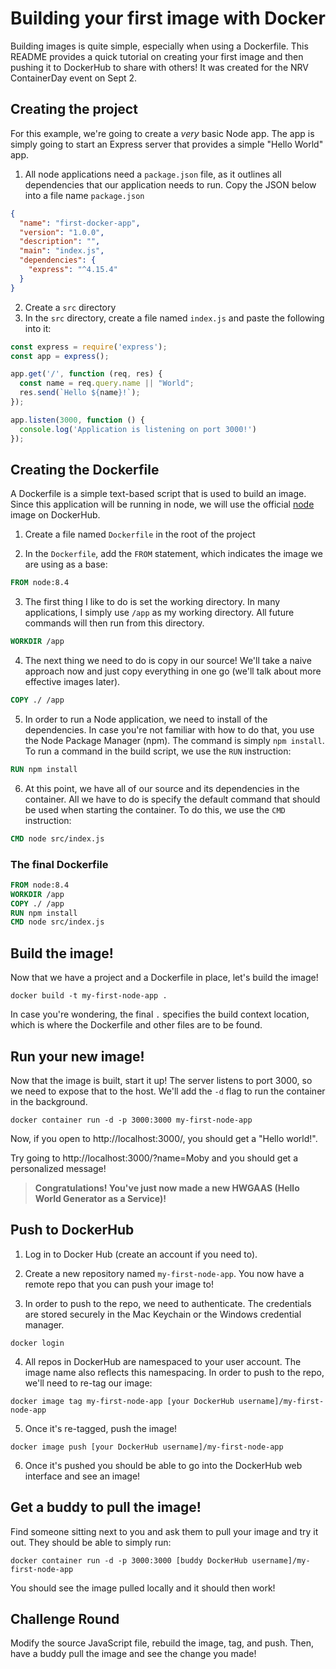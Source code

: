 
# Building your first image with Docker

Building images is quite simple, especially when using a Dockerfile. This README provides a quick tutorial on creating your first image and then pushing it to DockerHub to share with others!  It was created for the NRV ContainerDay event on Sept 2.

## Creating the project

For this example, we're going to create a _very_ basic Node app. The app is simply going to start an Express server that provides a simple "Hello World" app.

1. All node applications need a `package.json` file, as it outlines all dependencies that our application needs to run. Copy the JSON below into a file name `package.json` 

```json
{
  "name": "first-docker-app",
  "version": "1.0.0",
  "description": "",
  "main": "index.js",
  "dependencies": {
    "express": "^4.15.4"
  }
}
```

2. Create a `src` directory
3. In the `src` directory, create a file named `index.js` and paste the following into it:

```javascript
const express = require('express');
const app = express();

app.get('/', function (req, res) {
  const name = req.query.name || "World";
  res.send(`Hello ${name}!`);
});

app.listen(3000, function () {
  console.log('Application is listening on port 3000!')
});
```


## Creating the Dockerfile

A Dockerfile is a simple text-based script that is used to build an image.  Since this application will be running in node, we will use the official [node](https://hub.docker.com/_/node) image on DockerHub.

1. Create a file named `Dockerfile` in the root of the project

2. In the `Dockerfile`, add the `FROM` statement, which indicates the image we are using as a base:
```dockerfile
FROM node:8.4
```

3. The first thing I like to do is set the working directory. In many applications, I simply use `/app` as my working directory. All future commands will then run from this directory.
```dockerfile
WORKDIR /app
```

4. The next thing we need to do is copy in our source! We'll take a naive approach now and just copy everything in one go (we'll talk about more effective images later).
```dockerfile
COPY ./ /app
```

5. In order to run a Node application, we need to install of the dependencies.  In case you're not familiar with how to do that, you use the Node Package Manager (npm).  The command is simply `npm install`. To run a command in the build script, we use the `RUN` instruction:
```dockerfile
RUN npm install
```

6. At this point, we have all of our source and its dependencies in the container. All we have to do is specify the default command that should be used when starting the container. To do this, we use the `CMD` instruction:
```dockerfile
CMD node src/index.js
```

### The final Dockerfile

```dockerfile
FROM node:8.4
WORKDIR /app
COPY ./ /app
RUN npm install
CMD node src/index.js
```


## Build the image!

Now that we have a project and a Dockerfile in place, let's build the image!

```
docker build -t my-first-node-app .
```

In case you're wondering, the final `.` specifies the build context location, which is where the Dockerfile and other files are to be found.


## Run your new image!

Now that the image is built, start it up!  The server listens to port 3000, so we need to expose that to the host. We'll add the `-d` flag to run the container in the background.

```
docker container run -d -p 3000:3000 my-first-node-app
```

Now, if you open to http://localhost:3000/, you should get a "Hello world!".

Try going to http://localhost:3000/?name=Moby and you should get a personalized message!

> **Congratulations! You've just now made a new HWGAAS (Hello World Generator as a Service)!**


## Push to DockerHub

1. Log in to Docker Hub (create an account if you need to).

2. Create a new repository named `my-first-node-app`. You now have a remote repo that you can push your image to!

3. In order to push to the repo, we need to authenticate. The credentials are stored securely in the Mac Keychain or the Windows credential manager.
```
docker login
```

4. All repos in DockerHub are namespaced to your user account. The image name also reflects this namespacing.  In order to push to the repo, we'll need to re-tag our image:
```
docker image tag my-first-node-app [your DockerHub username]/my-first-node-app
```

5. Once it's re-tagged, push the image!
```
docker image push [your DockerHub username]/my-first-node-app
```

6. Once it's pushed you should be able to go into the DockerHub web interface and see an image!


## Get a buddy to pull the image!

Find someone sitting next to you and ask them to pull your image and try it out.  They should be able to simply run:

```
docker container run -d -p 3000:3000 [buddy DockerHub username]/my-first-node-app
```

You should see the image pulled locally and it should then work!


## Challenge Round

Modify the source JavaScript file, rebuild the image, tag, and push. Then, have a buddy pull the image and see the change you made!